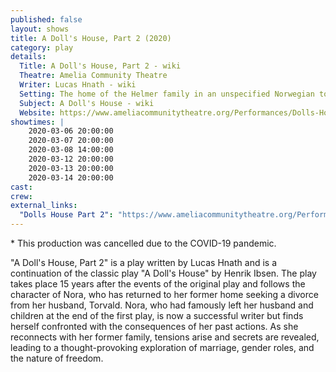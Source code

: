 ```yaml
---
published: false
layout: shows
title: A Doll's House, Part 2 (2020)
category: play
details:
  Title: A Doll's House, Part 2 - wiki
  Theatre: Amelia Community Theatre
  Writer: Lucas Hnath - wiki
  Setting: The home of the Helmer family in an unspecified Norwegian town or city, circa 1879.
  Subject: A Doll's House - wiki
  Website: https://www.ameliacommunitytheatre.org/Performances/Dolls-House-Part-2
showtimes: |
    2020-03-06 20:00:00
    2020-03-07 20:00:00
    2020-03-08 14:00:00
    2020-03-12 20:00:00
    2020-03-13 20:00:00
    2020-03-14 20:00:00
cast:
crew:
external_links: 
  "Dolls House Part 2": "https://www.ameliacommunitytheatre.org/Performances/Dolls-House-Part-2"
---
```

\* This production was cancelled due to the COVID-19 pandemic.

"A Doll's House, Part 2" is a play written by Lucas Hnath and is a continuation of the classic play "A Doll's House" by Henrik Ibsen. The play takes place 15 years after the events of the original play and follows the character of Nora, who has returned to her former home seeking a divorce from her husband, Torvald. Nora, who had famously left her husband and children at the end of the first play, is now a successful writer but finds herself confronted with the consequences of her past actions. As she reconnects with her former family, tensions arise and secrets are revealed, leading to a thought-provoking exploration of marriage, gender roles, and the nature of freedom. 

